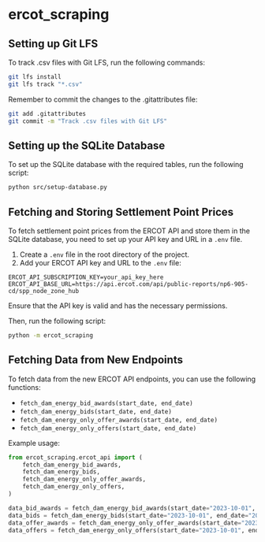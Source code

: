 # ercot_scraping

## Setting up Git LFS

To track .csv files with Git LFS, run the following commands:

```sh
git lfs install
git lfs track "*.csv"
```

Remember to commit the changes to the .gitattributes file:

```sh
git add .gitattributes
git commit -m "Track .csv files with Git LFS"
```

## Setting up the SQLite Database

To set up the SQLite database with the required tables, run the following script:

```sh
python src/setup-database.py
```

## Fetching and Storing Settlement Point Prices

To fetch settlement point prices from the ERCOT API and store them in the SQLite database, you need to set up your API key and URL in a `.env` file.

1. Create a `.env` file in the root directory of the project.
2. Add your ERCOT API key and URL to the `.env` file:

```env
ERCOT_API_SUBSCRIPTION_KEY=your_api_key_here
ERCOT_API_BASE_URL=https://api.ercot.com/api/public-reports/np6-905-cd/spp_node_zone_hub
```

Ensure that the API key is valid and has the necessary permissions.

Then, run the following script:

```sh
python -m ercot_scraping
```

## Fetching Data from New Endpoints

To fetch data from the new ERCOT API endpoints, you can use the following functions:

- `fetch_dam_energy_bid_awards(start_date, end_date)`
- `fetch_dam_energy_bids(start_date, end_date)`
- `fetch_dam_energy_only_offer_awards(start_date, end_date)`
- `fetch_dam_energy_only_offers(start_date, end_date)`

Example usage:

```python
from ercot_scraping.ercot_api import (
    fetch_dam_energy_bid_awards,
    fetch_dam_energy_bids,
    fetch_dam_energy_only_offer_awards,
    fetch_dam_energy_only_offers,
)

data_bid_awards = fetch_dam_energy_bid_awards(start_date="2023-10-01", end_date="2023-10-02")
data_bids = fetch_dam_energy_bids(start_date="2023-10-01", end_date="2023-10-02")
data_offer_awards = fetch_dam_energy_only_offer_awards(start_date="2023-10-01", end_date="2023-10-02")
data_offers = fetch_dam_energy_only_offers(start_date="2023-10-01", end_date="2023-10-02")
```